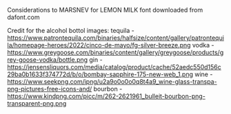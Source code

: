 Considerations to MARSNEV for LEMON MILK font downloaded from dafont.com

Credit for the alcohol bottol images:
tequila - https://www.patrontequila.com/binaries/halfsize/content/gallery/patrontequila/homepage-heroes/2022/cinco-de-mayo/fg-silver-breeze.png
vodka - https://www.greygoose.com/binaries/content/gallery/greygoose/products/grey-goose-vodka/bottle.png
gin - https://jensensliquors.com/media/catalog/product/cache/52aedc550d156c29ba0b1633f374772d/b/o/bombay-sapphire-175-new-web_1.png
wine - https://www.seekpng.com/ipng/u2a9o0o0o0q8t4a9_wine-glass-transpa-png-pictures-free-icons-and/
bourbon - https://www.kindpng.com/picc/m/262-2621961_bulleit-bourbon-png-transparent-png.png
